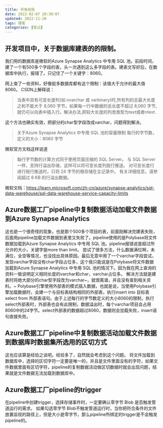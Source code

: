 ```yaml
---
title: 开发经验
date: 2022-02-07 20:30:07
updated: 2022-11-20
tags: 随笔
categories: [笔记]
---
```

## 开发项目中，关于数据库建表的的限制。
我们用的数据库是微软的Azure Synapse Analytics 中专用 SQL 池。前段时间，建了一个有500多个字段的表，头一次遇到这么多字段的表。建表文写好后，在数据库中执行，报错了。只记住了一个关键字：8060。
<!--more-->
网上查了一些资料，好像挺多数据库都有这个限制：该值大于允许的最大值 8060。
CSDN上解释说：
>当表中具有可变长度列(如 nvarchar 或 varbinary)时,所有列的总最大长度之和不能大于 8,060 字节。如果每一行中数据的总长度不超过 8,060 字节,就仍可以向表中插入行。解决办法,把较大长度的列改类型为text或者ntext.

这个方法也确实有效，把部分的char型字段改成varchar，问题得到解决。
>关于Azure Synapse Analytics 中专用 SQL 池的容量限制
每行的字节数，定义的大小：8060 字节

微软官方文档这样说道
>每行字节数的计算方式同于使用页面压缩的 SQL Server。 与 SQL Server 一样，支持行溢出存储，这样可以将可变长度列脱行推送。 对可变长度行进行拖行推送时，只将 24 字节的根存储在主记录中。 有关详细信息，请参阅超过 8 KB 的行溢出数据。

微软文档：https://learn.microsoft.com/zh-cn/azure/synapse-analytics/sql-data-warehouse/sql-data-warehouse-service-capacity-limits
## Azure数据工厂pipeline中复制数据活动加载文件数据到Azure Synapse Analytics
这也是一个很奇怪的现象，也是那个500多个项目的表，前面刚解决完建表失败，后面用pipeline加载文件数据到表里又失败了。pipeline使用的是Polybase将文件数据加载到Azure Synapse Analytics 中专用 SQL 池。pipeline报错说是超过所允许的大小，关键字是more than limit。
尝试了很多方法，什么数据满位啊，未满位，全空等情况，也没找出具体原因。最后无意中用了一个varchar字段尝试，发现varchar字段没有char字段占位多，这个我只能说是在Polybase将文件数据加载到Azure Synapse Analytics 中专用 SQL 池的情况下。因为我在网上查询的资料一致说明定义相同长度的varchar和char，varchar占位多。
解决方法就是建表时将绝大部分的char型字段改为varchar~，就很离谱，并且没有查到相关资料。~
Polybase引擎使用外部表的模式插入数据，也就是说，当使用Polybase引擎加载数据时，会建一个与目标表结构相同的外部表，执行insert into 目标表 select from 外部表语句。由于上述每行的字节数定义的大小8060的限制，执行select外部表时，外部表也会有此限制，数据溢出时，每个varchar项目会占用8060中的24字节。select外部表的数据超过8060，数据则会加载失败，insert语句直接失败。
## Azure数据工厂pipeline中复制数据活动加载文件数据到数据库时数据集所选用的区切方式
这也应该算是经验之谈吧。经验多了，自然就会考虑到这个问题。
将文件加载到数据库中，选择的区切字符一定要是唯一的，并且是文件里面没有的字符，如果文件数据里面有区切字符，pipeline的复制数据活动做区切数据时就会出现问题，结果就是文件数据无法加载到数据库中。
## Azure数据工厂pipeline的trigger
在pipeline中创建trigger，选择存储事件时，一定要确认零字节 Blob 是否触发管道运行的需求。
如果勾选零字节 Blob不触发管道运行时，当你把符合条件的文件放置监视的路径上，但是大小是零字节，那么pipeline所绑定的trigger是不会触发pipeline的。